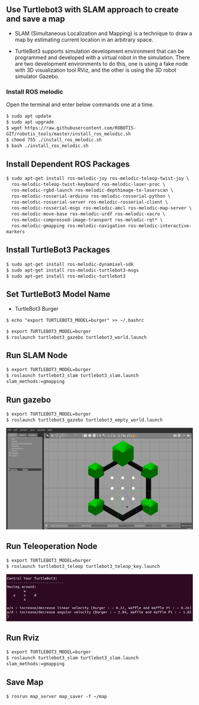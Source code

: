 
## Use Turtlebot3 with SLAM approach to create and save a map

 - SLAM (Simultaneous Localization and Mapping) is a technique to draw a map by estimating current location in an arbitrary space.

 - TurtleBot3 supports simulation development environment that can be programmed and developed with a virtual robot in the simulation. There are two development environments to do this, one is using a fake node with 3D visualization tool RViz, and the other is using the 3D robot simulator Gazebo.



### Install ROS melodic

Open the terminal and enter below commands one at a time.
```
$ sudo apt update
$ sudo apt upgrade
$ wget https://raw.githubusercontent.com/ROBOTIS-GIT/robotis_tools/master/install_ros_melodic.sh
$ chmod 755 ./install_ros_melodic.sh 
$ bash ./install_ros_melodic.sh

```

## Install Dependent ROS Packages
```
$ sudo apt-get install ros-melodic-joy ros-melodic-teleop-twist-joy \
  ros-melodic-teleop-twist-keyboard ros-melodic-laser-proc \
  ros-melodic-rgbd-launch ros-melodic-depthimage-to-laserscan \
  ros-melodic-rosserial-arduino ros-melodic-rosserial-python \
  ros-melodic-rosserial-server ros-melodic-rosserial-client \
  ros-melodic-rosserial-msgs ros-melodic-amcl ros-melodic-map-server \
  ros-melodic-move-base ros-melodic-urdf ros-melodic-xacro \
  ros-melodic-compressed-image-transport ros-melodic-rqt* \
  ros-melodic-gmapping ros-melodic-navigation ros-melodic-interactive-markers
```

## Install TurtleBot3 Packages
```
$ sudo apt-get install ros-melodic-dynamixel-sdk
$ sudo apt-get install ros-melodic-turtlebot3-msgs
$ sudo apt-get install ros-melodic-turtlebot3
```

## Set TurtleBot3 Model Name
 
  - TurtleBot3 Burger

```
$ echo "export TURTLEBOT3_MODEL=burger" >> ~/.bashrc
```
```
$ export TURTLEBOT3_MODEL=burger
$ roslaunch turtlebot3_gazebo turtlebot3_world.launch
```

## Run SLAM Node
```
$ export TURTLEBOT3_MODEL=burger
$ roslaunch turtlebot3_slam turtlebot3_slam.launch slam_methods:=gmapping
```

## Run gazebo
```
$ export TURTLEBOT3_MODEL=burger
$ roslaunch turtlebot3_gazebo turtlebot3_empty_world.launch
```
![image](Gazebo.png)

## Run Teleoperation Node

```
$ export TURTLEBOT3_MODEL=burger
$ roslaunch turtlebot3_teleop turtlebot3_teleop_key.launch
```

![image](Teleoperation.png)

## Run Rviz

```
$ export TURTLEBOT3_MODEL=burger
$ roslaunch turtlebot3_slam turtlebot3_slam.launch slam_methods:=gmapping
```

## Save Map

```
$ rosrun map_server map_saver -f ~/map
```



